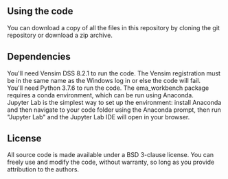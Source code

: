 ## Using the code  
You can download a copy of all the files in this repository by cloning the git repository or download a zip archive.

## Dependencies  
You'll need Vensim DSS 8.2.1 to run the code. The Vensim registration must be in the same name as the Windows log in or else the code will fail.  
You'll need Python 3.7.6 to run the code. The ema_workbench package requires a conda environment, which can be run using Anaconda.   
Jupyter Lab is the simplest way to set up the environment: install Anaconda and then navigate to your code folder using the Anaconda prompt, then run "Jupyter Lab" and the Jupyter Lab IDE will open in your browser.  

## License  
All source code is made available under a BSD 3-clause license. You can freely use and modify the code, without warranty, so long as you provide attribution to the authors.
